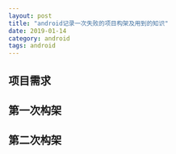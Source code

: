 ```yaml
---
layout: post
title: "android记录一次失败的项目构架及用到的知识"
date: 2019-01-14
category: android
tags: android
---
```


## 项目需求

## 第一次构架

## 第二次构架